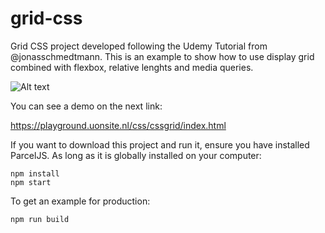# grid-css
Grid CSS project developed following the Udemy Tutorial from @jonasschmedtmann. This is an example to show how to use display grid combined with flexbox, relative lenghts and media queries.

![Alt text](https://playground.uonsite.nl/css/cssgrid/cssgridscheme.jpg "cssgrid scheme")

You can see a demo on the next link:

https://playground.uonsite.nl/css/cssgrid/index.html

If you want to download this project and run it, ensure you have installed ParcelJS. As long as it is globally installed on your computer:
```
npm install
npm start
```
To get an example for production:
```
npm run build
````

